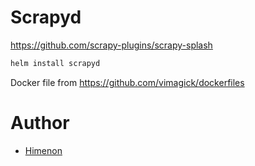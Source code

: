 # Scrapyd

<https://github.com/scrapy-plugins/scrapy-splash>

```bash
helm install scrapyd
```

Docker file from <https://github.com/vimagick/dockerfiles>


# Author

- [Himenon](https://github.com/Himenon)
